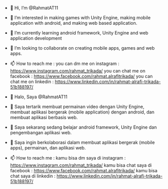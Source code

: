 - 👋 Hi, I’m @RahmatAT11
- 👀 I’m interested in making games with Unity Engine, making mobile application with android, and making web based application.
- 🌱 I’m currently learning android framework, Unity Engine and web application development
- 💞️ I’m looking to collaborate on creating mobile apps, games and web apps.
- 📫 How to reach me :
      you can dm me on instagram : https://www.instagram.com/rahmat_trikada/
      you can chat me on facebook : https://www.facebook.com/rahmat.alrafitrikada/
      you can chat me on linkedin : https://www.linkedin.com/in/rahmat-alrafi-trikada-51b188197/

- 👋 Halo, Saya @RahmatAT11
- 👀 Saya tertarik membuat permainan video dengan Unity Engine, membuat aplikasi bergerak (mobile application) dengan android, dan membuat aplikasi berbasis web.
- 🌱 Saya sekarang sedang belajar android framework, Unity Engine dan pengembangan aplikasi web.
- 💞️ Saya ingin berkolaborasi dalam membuat aplikasi bergerak (mobile apps), permainan, dan aplikasi web.
- 📫 How to reach me :
      kamu bisa dm saya di instagram : https://www.instagram.com/rahmat_trikada/
      kamu bisa chat saya di facebook : https://www.facebook.com/rahmat.alrafitrikada/
      kamu bisa chat saya di linkedin : https://www.linkedin.com/in/rahmat-alrafi-trikada-51b188197/

<!---
RahmatAT11/RahmatAT11 is a ✨ special ✨ repository because its `README.md` (this file) appears on your GitHub profile.
You can click the Preview link to take a look at your changes.
--->
